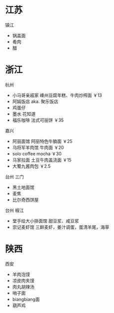 
# 江苏

镇江
* 锅盖面
* 肴肉
* 醋

# 浙江

杭州
* 小马哥亲戚家 嵊州豆腐年糕、牛肉炒榨面 ￥13
* 阿娟饭店 aka. 聚乐饭店
* 鸡蛋仔
* 墨水 花知道
* 福乐咖啡 法式可丽饼 ￥35

嘉兴
* 阿丽面馆 阿丽特色牛腩面 ￥25
* 乌将军羊肉馆  牛肉面 ￥20
* solo coffee mocha ￥30
* 马家拉面 土豆牛肉盖浇面 ￥15
* 大蜀九酱肉包 ￥2.5

台州 三门
* 黑土地面馆
* 麦焦
* 比尔奇西饼屋

台州 椒江
* 堂手绘大小排面馆 甜豆浆、咸豆浆
* 崇记麦虾馆 三鲜麦虾，姜汁调蛋，蛋清羊尾，海草

# 陕西

西安
* 羊肉泡馍
* 凉皮肉夹馍
* 肉丸胡辣汤
* 哨子面
* biangbiang面
* 葫芦鸡
